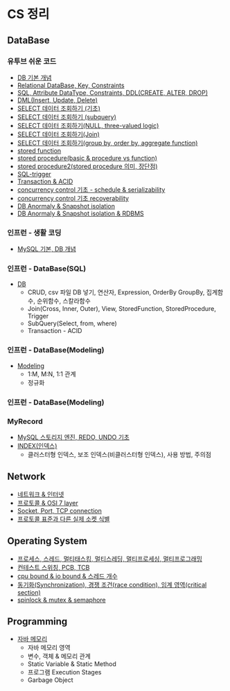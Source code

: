 # CS 정리

## DataBase

### 유투브 쉬운 코드 
- [DB 기본 개념](https://github.com/jeus1998/CS/blob/main/src/EasyCodeCS/DataBase/1-DataBase%20%EA%B8%B0%EB%B3%B8%EA%B0%9C%EB%85%90.md)
- [Relational DataBase, Key, Constraints](https://github.com/jeus1998/CS/blob/main/src/EasyCodeCS/DataBase/2-Relational%20DataBase%2C%20Key%2C%20Constraints.md)
- [SQL, Attribute DataType, Constraints, DDL(CREATE, ALTER, DROP)](https://github.com/jeus1998/CS/blob/main/src/EasyCodeCS/DataBase/3-SQL%2C%20Attribute%20DataType%2C%20Constraints%2C%20DDL(CREATE%2C%20ALTER%2C%20DROP).md)
- [DML(Insert, Update, Delete)](https://github.com/jeus1998/CS/blob/main/src/EasyCodeCS/DataBase/4-DML(Insert%2C%20Update%2C%20Delete).md)
- [SELECT 데이터 조회하기 (기초)](https://github.com/jeus1998/CS/blob/main/src/EasyCodeCS/DataBase/5-SELECT%20%EB%8D%B0%EC%9D%B4%ED%84%B0%20%EC%A1%B0%ED%9A%8C%ED%95%98%EA%B8%B0%20(%EA%B8%B0%EC%B4%88).md)
- [SELECT 데이터 조회하기 (subquery)](https://github.com/jeus1998/CS/blob/main/src/EasyCodeCS/DataBase/6-SELECT%20%EB%8D%B0%EC%9D%B4%ED%84%B0%20%EC%A1%B0%ED%9A%8C%ED%95%98%EA%B8%B0(subquery).md)
- [SELECT 데이터 조회하기(NULL, three-valued logic)](https://github.com/jeus1998/CS/blob/main/src/EasyCodeCS/DataBase/7-SELECT%20%EB%8D%B0%EC%9D%B4%ED%84%B0%20%EC%A1%B0%ED%9A%8C%ED%95%98%EA%B8%B0(NULL%2C%20three-valued%20logic).md)
- [SELECT 데이터 조회하기(Join)](https://github.com/jeus1998/CS/blob/main/src/EasyCodeCS/DataBase/8-SELECT%20%EB%8D%B0%EC%9D%B4%ED%84%B0%20%EC%A1%B0%ED%9A%8C%ED%95%98%EA%B8%B0(JOIN).md)
- [SELECT 데이터 조회하기(group by, order by, aggregate function)](https://github.com/jeus1998/CS/blob/main/src/EasyCodeCS/DataBase/9-SELECT(group%20by%2C%20order%20by%2C%20aggregate%20function).md)
- [stored function](https://github.com/jeus1998/CS/blob/main/src/EasyCodeCS/DataBase/10-stored%20function.md)
- [stored procedure(basic & procedure vs function)](https://github.com/jeus1998/CS/blob/main/src/EasyCodeCS/DataBase/11-stored%20procedure.md)
- [stored procedure2(stored procedure 의미, 장단점)](https://github.com/jeus1998/CS/blob/main/src/EasyCodeCS/DataBase/12-stored%20procedure2(stored%20procedure%20%EC%9D%98%EB%AF%B8%2C%20%EC%9E%A5%EB%8B%A8%EC%A0%90).md)
- [SQL-trigger](https://github.com/jeus1998/CS/blob/main/src/EasyCodeCS/DataBase/13-SQL%20trigger.md)
- [Transaction & ACID](https://github.com/jeus1998/CS/blob/main/src/EasyCodeCS/DataBase/14-Transaction%20%26%20ACID.md)
- [concurrency control 기초 - schedule & serializability](https://github.com/jeus1998/CS/blob/main/src/EasyCodeCS/DataBase/15-concurrency%20control%20%EA%B8%B0%EC%B4%88%20schedule%20%26%20serializability.md)
- [concurrency control 기초 recoverability](https://github.com/jeus1998/CS/blob/main/src/EasyCodeCS/DataBase/16-concurrency%20control%20%EA%B8%B0%EC%B4%88%20recoverability.md)
- [DB Anormaly & Snapshot isolation](https://github.com/jeus1998/CS/blob/main/src/EasyCodeCS/DataBase/17-1%20%EC%9D%B4%EC%83%81%ED%98%84%EC%83%81%2C%20Isolation%20level.md)
- [DB Anormaly & Snapshot isolation & RDBMS](https://github.com/jeus1998/CS/blob/main/src/EasyCodeCS/DataBase/17-2%20transaction%20isolation%20level%20%26%20snapshot%20isolation.md)

### 인프런 - 생활 코딩 
- [MySQL 기본, DB 개념](https://github.com/jeus1998/CS/blob/main/src/CS2/DataBase/Codingforlife/MySQL%20%EA%B8%B0%EC%B4%88.md)

### 인프런 - DataBase(SQL)
- [DB](https://github.com/jeus1998/CS/tree/main/src/CS2/DataBase/SQL)
  - CRUD, csv 파일 DB 넣기, 연산자, Expression, OrderBy GroupBy, 집계함수, 순위함수, 스칼라함수
  - Join(Cross, Inner, Outer), View, StoredFunction, StoredProcedure, Trigger
  - SubQuery(Select, from, where)
  - Transaction - ACID

### 인프런 - DataBase(Modeling)  
- [Modeling](https://github.com/jeus1998/CS/tree/main/src/CS2/DataBase/Modeling)
  - 1:M, M:N, 1:1 관계
  - 정규화 

### 인프런 - DataBase(Modeling)

### MyRecord
- [MySQL 스토리지 엔진, REDO, UNDO 기초](https://github.com/jeus1998/CS/blob/main/src/CS2/DataBase/MySQL/MySQL%20-%20%EC%8A%A4%ED%86%A0%EB%A6%AC%EC%A7%80%20%EC%97%94%EC%A7%84%20%26%20REDO%2C%20UNDO.md)
- [INDEX(인덱스)](https://github.com/jeus1998/CS/blob/main/src/CS2/DataBase/MySQL/Index(%EC%9D%B8%EB%8D%B1%EC%8A%A4).md)
  - 클러스터형 인덱스, 보조 인덱스(비클러스터형 인덱스), 사용 방법, 주의점 
## Network

- [네트워크 & 인터넷](https://github.com/jeus1998/CS/blob/main/src/EasyCodeCS/Network/2%20-%20%EB%84%A4%ED%8A%B8%EC%9B%8C%ED%81%AC%EC%99%80%20%EC%9D%B8%ED%84%B0%EB%84%B7%20%EA%B0%9C%EB%85%90.md)
- [프로토콜 & OSI 7 layer](https://github.com/jeus1998/CS/blob/main/src/EasyCodeCS/Network/3%20-%20%ED%94%84%EB%A1%9C%ED%86%A0%EC%BD%9C%20%26%20OSI%207%20layer.md)
- [Socket, Port, TCP connection](https://github.com/jeus1998/CS/blob/main/src/EasyCodeCS/Network/4%20-%20Socket%2C%20Port%2C%20TCP%20connection.md)
- [프로토콜 표준과 다른 실제 소켓 식별](https://github.com/jeus1998/CS/blob/main/src/EasyCodeCS/Network/5%20-%20%ED%94%84%EB%A1%9C%ED%86%A0%EC%BD%9C%20%ED%91%9C%EC%A4%80%EA%B3%BC%EB%8A%94%20%EB%8B%A4%EB%A5%B8%20%EC%8B%A4%EC%A0%9C%20%EC%86%8C%EC%BC%93(Socket)%20%EC%8B%9D%EB%B3%84.md)

## Operating System

- [프로세스, 스레드, 멀티태스킹, 멀티스레딩, 멀티프로세싱, 멀티프로그래밍](https://github.com/jeus1998/CS/blob/main/src/EasyCodeCS/OperatingSystem/1-%ED%94%84%EB%A1%9C%EC%84%B8%EC%8A%A4%2C%20%EC%8A%A4%EB%A0%88%EB%93%9C%2C%20%EB%A9%80%ED%8B%B0%ED%83%9C%EC%8A%A4%ED%82%B9%2C%20%EB%A9%80%ED%8B%B0%EC%8A%A4%EB%A0%88%EB%94%A9%2C%20%EB%A9%80%ED%8B%B0%ED%94%84%EB%A1%9C%EC%84%B8%EC%8B%B1%2C%20%EB%A9%80%ED%8B%B0%ED%94%84%EB%A1%9C%EA%B7%B8%EB%9E%98%EB%B0%8D.md)
- [컨테스트 스위칭, PCB, TCB](https://github.com/jeus1998/CS/blob/main/src/EasyCodeCS/OperatingSystem/2-%EC%BB%A8%ED%85%8C%EC%8A%A4%ED%8A%B8%20%EC%8A%A4%EC%9C%84%EC%B9%AD%2C%20PCB%2C%20TCB.md)
- [cpu bound & io bound & 스레드 개수](https://github.com/jeus1998/CS/blob/main/src/EasyCodeCS/OperatingSystem/3-cpu%20bound%20%26%20io%20bound.md)
- [동기화(Synchronization), 경쟁 조건(race condition), 임계 영역(critical section)](https://github.com/jeus1998/CS/blob/main/src/EasyCodeCS/OperatingSystem/4-Synchronization%2C%20race%20condition%2C%20critical%20section.md)
- [spinlock & mutex & semaphore](https://github.com/jeus1998/CS/blob/main/src/EasyCodeCS/OperatingSystem/5-spinlock%20%26%20mutex%20%26%20semaphore.md)

## Programming 

- [자바 메모리](https://github.com/jeus1998/CS/blob/main/src/EasyCodeCS/Programming/1-%20%EB%B3%80%EC%88%98%2C%20%EA%B0%9D%EC%B2%B4%20%EB%A9%94%EB%AA%A8%EB%A6%AC%EC%9D%98%20%EA%B4%80%EA%B3%84%20%26%20%EC%9E%90%EB%B0%94%EC%9D%98%20%EB%A9%94%EB%AA%A8%EB%A6%AC%20%EC%98%81%EC%97%AD%2C%20%ED%94%84%EB%A1%9C%EA%B7%B8%EB%9E%A8%20Execution%20Stages.md)
  - 자바 메모리 영역 
  - 변수, 객체 & 메모리 관계 
  - Static Variable & Static Method 
  - 프로그램 Execution Stages
  - Garbage Object

